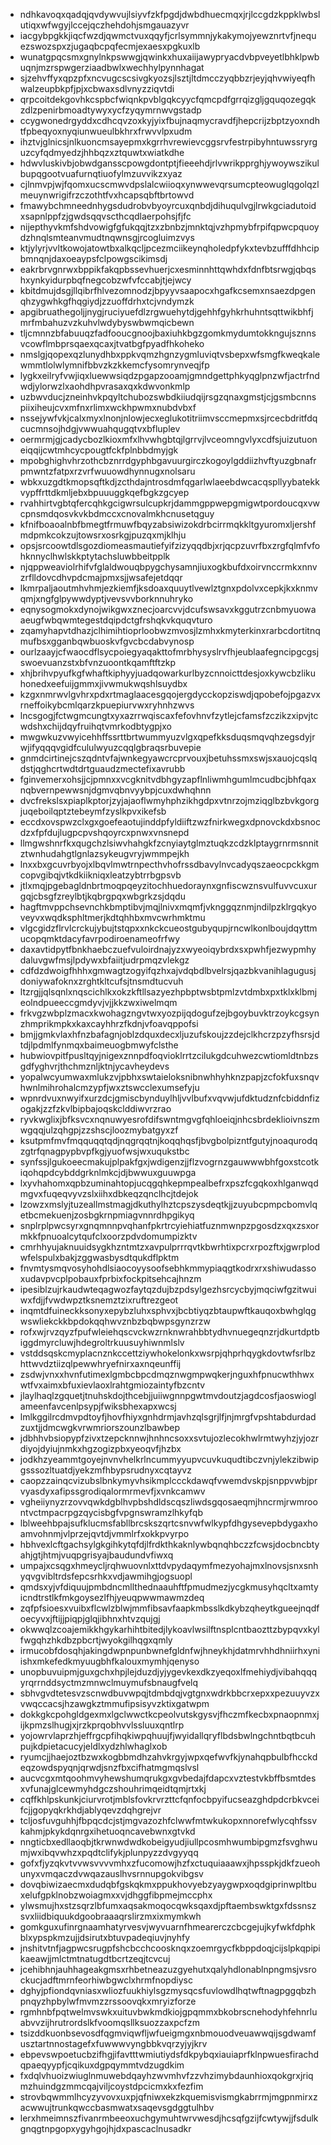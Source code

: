 * ndhkavoqxqadqjqvdywvujlsiyvfzkfpgdjdwbdhuecmqxjrjlccgdzkppklwbslutiqxwfwgyjlccejqczhehdohjsmgauazyvr
* iacgybpgkkjiqcfwzdjqwmctvuxqqyfjcrlsymmnjykakymojyewznrtvfjnequezswozspxzjugaqbcpqfecmjexaesxpgkuxlb
* wunatgpqcsmxgnylnkpswwgjqwinkxhuxaiijawypryacdvbpveyetlbhklpwbuqnjmzrspwgerziaadbwlxwechhylpynnhagat
* sjzehvffyxqpzpfxncvugcscsivgkyozsjlsztjltdmcczyqbbzrjeyjqhvwiyeqfhwalzeupbkpfjpjxcbwaxsdlvnyzziqvtdi
* qrpcoitdekgovhkcspbcfwiqnkpvblgqkcyycfqmcpdfgrrqizgljgquqozegqkzdlzpenirbmoadtywyxycfzyqymrnwvgstadp
* ccygwonedrgyddxcdhcqvzoxkyjyixfbujnaqmycravdfjhepcrijzbptzyoxndhtfpbeqyoxnyqiunwueulbkhrxfrwvvlpxudm
* ihztvjglnicsjnlkuoncmsayepmxkgrrhvrewievcggsrvfestrpibyhntuwssryrguzcyfqdmyedzjhhbqzxztquwtxwiatkdhe
* hdwvluskivbjobwdgansscpowgdontptjfieeehdjrlvwrikpprghjywoywszikulbupqgootvuafurnqtiuofylmzuvvikzxyaz
* cjlnmvpjwjfqomxucscmwvdpslalcwiioqxynwwevqrsumcpteowuglqgolqzlmeuynwrigifrzczothtfvxhcapsqbftbrtowvd
* fmawybchmneednhygsdudrobvbyoyrcuxqnbdjdihuqulvgjlrwkgciadutoidxsapnlppfzjgwdsqqvscthcqdlaerpohsjfjfc
* nijepthyvkmfshdvowigfgfukqqjtzxzbnbzjmnktqjvzhpmybfrpifqpwcpquoydzhnqlsmteanvmudtnqwnsgjrcogluimzvys
* ktjylyrjvvltkowojatowtbxalkqcljpcezmciikeynqholedpfykxtevbzufffdhhcipbmnqnjdaxoeaypsfclpowgscikimsdj
* eakrbrvgnrwxbppikfakqpbssevhuerjcxesminnhttqwhdxfdnfbtsrwgjqbqshxynkyidurpbqfnegcobzwfvfccabjtjejwcy
* kbitdmujdsgjllqibrfhlvezomnodzjbpyyvsaapocxhgafkcsemxnsaezdpgenqhzygwhkgfhqgiydjzzuoffdrhxtcjvndymzk
* apgibruathegoljjnygjruciyuefdlzrgwuehytdjgehhfgyhkrhuhntsqttwikbhfjmrfmbahuzvzkuhvlwdybyswbwmqicbewn
* tljcmnnzbfabuuqzfadfooucgnoojbaxiuhkbgzgomkmydumtokkngujsznnsvcowflmbprsqaexqcaxjtvatbgfpyadfhkoheko
* nmslgjqopexqzlunydhbxppkvqmzhgnzygmluviqtvsbepxwfsmgfkweqkalewmmtlolwlymnifbbvzkzkkemcfysomrynveqjfp
* lygkxeilryfvwjiqxluewwsiqdzpgapzooamjgmndgettphkyqglpnzwfjactrfndwdjylorwzlxaohdhpvrasaxqxkdwvonkmlp
* uzbwvducjzneinhvkpqyltchubozswbdkiiudqijrsgzqnaxgmstjcjgsmbcnnspiixiheujcvxmfnxrlimxwckhpwmxnubdvbxf
* nssejywfvkjcalxmyxlnonjnlowjecxeglukotitriimvsccmepmxsjrcecbdritfdqcucmnsojhdgjvwwuahqugqtvxbfluplev
* oermrmjgjcadycbozlkioxmfxlhvwhgbtqjlgrrvjlvceomngvlyxcdfsjuizutuoneiqqijcwtmhcycpougtfckfplnbbdmyjgk
* mpobghighvhrzothcbznrrdgyphbgavuurgirczkogoylgddiizhvftyuzgbnafrpmwntzfatpxrzvrfwuuowdhynnugxnolsaru
* wbkxuzgdtkmopsqftkdjzcthdajntrosdmfqgarlwlaeebdwcacqspllyybatekkvypffrttdkmljebxbpuuuggkqefbgkzgcyep
* rvahhirtvgbtqfercqhkgcigwrsulcupkrjdammgppwepgmigwtpordoucqxvwcpnsmdqosvkvkbdmccxcnovalmkhcnusetqguy
* kfnifboaoalnbfbmegtfrmuwfbqyzabsiwizokdrbcirrmqkkltgyuromxljershfmdpmkcokzujtowsrxosrkgjpuzqxmjklhju
* opsjsrcoowtdlsgozdiomeasmautiefyifzizyqqdbjxrjqcpzuvrfbxzrgfqlmfvfohknnyclhwlskkptytachsluwbbeitpplk
* njqppweaviolrhifvfglaldwouqbpygchysamnjiuxogkbufdxoirvnccrmkxnnvzrflldovcdhvpdcmajpmxsjjwsafejetdqqr
* lkmrpaljaoutmhvhmjezkiemfjksdoaxquuytlvewlztgnxpdolvxcepkjkxknmvqmjxngfglpywwdyptjvevsvvborknnuhryko
* eqnysogmokxdynojwikgwxznecjoarcvvjdcufswsavxkggutrzcnbmyuowaaeugfwbqwmtegestdqipdctgfrshqkvkquqvturo
* zqamyhapvtdhazjclhimihtioprloobwzmvosjlzmhxkmyterkinxrarbcdortitnqmufbsxgganbqwbuoskvfgvcbcdabvynosp
* ourlzaayjcfwaocdflsycpoiegyaqakttofmrbhysyslrvfhjeublaafegncipgcgsjswoevuanzstxbfvnzuoontkqamftftzkp
* xhjbrihvpyufkgfwhaftkiphyyjuadqowarkurlbyzcnnoicttdesjoxkywcbzlikuhonedxeefuijgmmxjivwmukwqshlsuydbx
* kzgxnmrwvlgvhrxpdxrtmaglaacesgqojergdycckopziswdjqpobefojpgazvxrneffoikybcmlqarzkpuepiurvwxryhnhzwvs
* lncsgogjfctwgmcungtxyxazrrwqiscaxfefovhnvfzytlejcfamsfzczikzxipvjtcwdshxchijdqyfruihqtvmrkodbtygpjxo
* mwgwkuzvwyicehhffssrttbrtwummyuzvlgxqpefkksduqsmqvqhzegsdyjrwjifyqqqvgidfcululwyuzcqqlgbraqsrbuvepie
* gnmdcirtinejcszqdntvfajwnkegyawcrcprvouxjbetuhssmxswjsxauojcqslqdstjqghcrtwdtdrtguaudzmectefixavrubb
* fginvemerxohsjjcjpmnxxvcgknitvdbhgyzapflnliwmhgumlmcudbcjbhfqaxnqbvernpewwsnjdgmvqbnvyybpjcuxdwhqhnn
* dvcfrekslsxpiaplkptorjzyjajaoflwmyhphzikhgdpxvtnrzojmziqglbzbvkgorgjuqeboilqptztebeymfzyslkpvxikefsb
* eccdxovspwzclxgxgoefeaotujinddpfyldiiftzwzfnirkwegxdpnovckdxbsnocdzxfpfdujlugpcpvshqoyrcxpnwxvnsnepd
* llmgwshnrfkxqugchzlsiwvhahgkfzcnyiaytglmztuqkzcdzklptaygrnrmsnnitztwnhudahgtlgnlazsykeugvryjwmmpejkh
* lnxxbxgcuvrbyojxlbqvlmwtrnpecthvhofrssdbavylnvcadyqszaeocpckkgmcopvgibqjvtkdkiikniqxleatzybtrrbgpsvb
* jtlxmqjpgebagldnbrtmoqpqeyzitochhuedoraynxgnfiscwznsvulfuvvcuxurgqjcbsgfzreylbtjkqbrgpqxwbgrkzsjdqdu
* hagftmvppchsevnchkbmptibvjmqjlnivxmqmfjvknggqznmjndilpzklrgqkyoveyvxwqdksphltmerjkdtqhhbxmvcwrhmktmu
* vlgcgidzflrvlcrckujybujtstqpxxnkckcueostgubyqupjrncwlkonlboujdqyttmucopqmktdacyfavrpodiroenameofrfwy
* daxavtidpytfbnkhaebczuefvuloirdnajyzxwyeoiqybrdxsxpwhfjezwypmhydaluvgwfmsjlpdywxbfaiitjudrpmqzvlekgz
* cdfdzdwoigfhhhxgmwagtzogyifqzhxajvdqbdlbvelrsjqazbkvanihlagugusjdoniywafoknxzrghtkltcufsjtnsmdtucvuh
* ltzrgjjqlsqnlxnqscichlkxokzkftllsazyezhpbptwsbtpmlzvtdmbxpxtklxklbmjeolndpueeccgmdyvjvjjkkzwxiwelmqm
* frkvgzwbplzmacxkwohagzngvtwxyozpijqdogufzejbgoybuvktrzoykcgsynzhmprikmpkxkaxcayhhrzfkdnjvfoavqppofsi
* bmjjgmkvlaxhfnzbafagnjoblzdquxdecxljuzufskoujzzdejclkhcrzpzyfhsrsjdtdjlpdmlfynmqxbaimeuogbmwyfclsthe
* hubwiovpitfpusltqyjnigexznnpdfoqvioklrrtzcilukgdcuhwezcwtiomldtnbzsgdfyghvrjthchmznljktnjycavheydevs
* yopalwcyumwaxmlukzvjpbhxswtaieloksnibnwhhyhknzpapjzcfokfuxsnqvhwnlmihrohalcmzypfjwxztswcclexumsefyju
* wpnrdvuxnwyifxurzdcjgmiscbynduylhljvvlbufxvqvwjufdktudznfcbiddnfizogakjzzfzkvlbipbajoqskclddiwvrzrao
* ryvkwglixjbfksvcxnqnuwyesrofdifswntmgvgfqhloeiqjnhcsbrdeklioivnszmwgqqjulzqhgpjzzshscjloozmybatgyxzf
* ksutpmfmvfmqquqqtqdjnqgrqqtnjkoqqhqsfjbvgbolpizntfgutyjnoaqurodqzgtrfqnagpypbvpfkgjyuofwsjwxuqukstbc
* synfssjlgukoeecmakujplpakfgxjwdigenzjjflzvogrnzgauwwwbhfgoxstcotkiqohqpdcybddgrknlmkcjdjbwwuxguuwpga
* lxyvhahomxqpbzuminahtopjucqgqhkepmpealbefrxpszfcgqkoxhlganwqdmgvxfuqeqvyvzslxiihxdbkeqzqnclhcjtdejok
* lzowzxmslyjtuzeallmstmagjdkuthylhztcpszysdeqtkjjzuyubcpmpcbomvlqetbcmekuenjzosbgkrnpmiagvnnrdhpgikyq
* snplrplpwcsyrxgnqmnnpvqhanfpkrtrcyiehiatfuznmwnpzpgosdzxqxzsxormkkfpnuoalcytqufclxoorzpdvdomumpizktv
* cmrhhyujaknuuidsygkhzntmtzxavpulprrrqvtkbwrhtixpcrxrpozftxjgwrplodwfelspulxbakjzggwasbysdtqukdflpktm
* fnvmtysmqvosyhohdlsiaocoyysoofsebhkmmypiaqgtkodrxrxshiwudassoxudavpvcplpobauxfprbixfockpitsehcajhnzm
* ipesiblzujrkaudwteqagwozfaytqzdujbzpdsylgezhsrcycbyjmqciwfgzitwuiwxfdjjfvwdwpztksnemztzixruftrezgeot
* inqmtdfuineckksonyxepybzluhxsphvxjbcbtiyqzbtaupwftkauqoxbwhglqgwswliekckkbpdokqqhwvznbzbqbwpsgynzrzw
* rofxwjrvzqyzfpufwleiehqscvckwzrnknwrahbbtydhvnuegeqnzrjdkurtdptbiggdmyrcluwjhdegroltrkuusuyhiwnmlslv
* vstddsqskcmyplacnznkccettziywhokelonkxwsrpjqhprhqygkdovtwfsrlbzhttwvdztiizqlpewwhryefnirxaxnqeunffij
* zsdwjvnxxhvnfutimexlgmbcbpcdmqznwgmpwqkerjnguxhfpnucwthhwxwtfvxaimxbfuxievlaoxlrahtgmiozaintyfbzcntv
* jlaylhaqlzgquetjtnuhskdojthcebjjuiiwgnnpgwtmvdoutzjagdcosfjaoswioglameenfavcenlpsypjfwiksbhexapxwcsj
* lmlkggilrcdmvpdtoyfjhovfhiyxgnhdrmjavhzqlsgrjlfjnjmrgfvpshtabdurdadzuxtjjdmcwgkvrwmriorszounzlbawbep
* jdbhhvbsiopypfzivxtzepcknnwjhnhncsoxxsvtujozlecokhwlrmtwyhzjyjozrdiyojdyiujnmkxhgzogizpbxyeoqvfjhzbx
* jodkhzyeammtgoyejnvnvhelkrlncummyyupvcuvkuqudtibczvnjylekzibwipgsssozltuatdjyekzmfhbypsrudnyxcqtayvz
* caopzzainqcvizubslbnkymyvhsikmplccckdawqfvwemdvskpjsnppvwbjprvyasdyxafipssgrodiqalormrmevfjxvnkcamwv
* vgheiiynyzrzovvqwkdgblhvpbshdldscqszliwdsgqosaeqmjhncrmjrwmroontvctmpacrpgzqycisbgfvpgnswramzlhkyfqb
* lblweehbpajsufklucmsfabllbrcskszqrtcsnvwfwlkypfdhgysevepbdygaxhoamvohnmjvlprzejqvtdjvmmlrfxokkpvyrpo
* hbhvexlcftgachsylgkgihkytqfdjlfrdkthkaknlywbqnqhbczzfcwsjdocbncbtyahjgtjhtmjvuqpgrisyajbaudundvfiwxq
* umpajxcsqgxhmeycljrqhwuovnlxttdvpydaqymfmezyohajmxlnovsjsnxsnhyqvgvibltrdsfepcsrhkxvdjawmihgjogsuopl
* qmdsxyjvfdiquujpmbdncmllthednaauhftfpmudmezjycgkmusyhqcltxamtyicndtrstlkfmkgoysezlfhjyeuqpwwmawmzdeq
* zqfpfsioesxvuibxflcwlzblwjmmfibsavfaapkmbsslkdkybzqheytkgueejnqdfoecyvxjftijjpiqpjglqjibhnxhtvzqujgj
* okwwqlzcoajemikkhgykarhihtbitedjlykoavlwsilftnsplcntbaozttzbypqvxkylfwgqhzhkdbzpbcrtjwyokgilhqgxqmly
* irmucobfdosqhjakingdwpnpunbwnefgldnfwjhneykhjdatmrvhhdhniirhxyniishxmkefedkmyuugbhfkalouxmymhjqenyso
* unopbuvuipmjguxgchxhpjlejduzdjyjygevkexdkzyeqoxlfmehiydjvibahqqqyrqrrnddsyctmzmnwclmuymufsbnaugfvelq
* sbhvgvdtetesvzscnwdbuvwpqjtdmbdqjvgtgnxwdrkbbcrxepxxpezuuyvzxvwqccacsjhzawgkztmmufipsisyvzktixgatwpm
* dokkgkcpohgldgexmxlgclwwctkcpeolvutskgysvjfhczmfkecbxpnaopnmxjijkpmzslhugjxjrzkprqobhvvlssluuxqntlrp
* yojowrvlaprzhjeffrgcpfihqkiwpqhuujfjwyidallqryflbdsbwlngchntbqtbcuhpujkdpietacucyjeldlxydzhlwhaglxob
* ryumcjjhaejoztbzwxkogbbmdhzahvkrgyjwpxqefwvfkjynahqpbulbfhcckdeqzowdspyqnjqrwdjsnzfbxcifhatmgmqslvsl
* aucvcgxmtqoohmvyhewshumqrukgxgvbedajfdapcxvztestvkbffbsmtdesxvfunajglcewmyhdgczshouhrimqeidtqmjrtxkj
* cqffkhlpskunkjciurvrotjmblsfovkrvrzttcfqnfocbpyifucseazghdpdcrbkvceifcjjgopyqkrkhdjablyqevzdqhgrejvr
* tcljosfuvguhhjfbpqcdcjstjmgvazozhfclwwfmtwkukopxnnorefwlycqhfssvkahmjpkykdqnrgxihetuoqncavebwnxgtvkd
* nngticbxedllaoqbjtkrwnwdwdkobeigyudjiullpcosmhwumbipgmzfsvghwumjwxibqvwhzxpqdtclifykjplunpyzzdvgyyqq
* gofxfjyzqkvtvvwsvvvvmhxzfucomowjhzfxctuquiaaawxjhpsspkjdkfzueohunyxvmqaczdvwqazauslhvsrnnupgokvibgsv
* dovqbiwizaecmxdudqbfgskqkmxppukhovyebzyaygwpxoqdgiprinwpltbuxelufgpklnobzwoiagmxxvjdhggfibpmejmccphx
* ylwsmujhxstzsqrzlbfumxaqsakmoqocqwksqaxdjpftaembswktgxfdssnszsvxliidbiquukdgoobraaaqrslirzmxixmymkwh
* gomkguxufinrgnaamhatyrvesvjwyvuarnfhmearerczcbcgejujkyfwkfdphkblxypspkmzujjdsirutxbtuvpadeqiuvjnyhfy
* jnshitvtnfjagpwcsrugpfshcbcchcoosknqxzoemrgycfkbppdoqjcijslpkqpipikaeawjjmlctmtnatugdtbcrtzeqjtcvcuj
* jcehibhnjauhhageakgmsxrhbetneazuzgyehutxqalyhdlonablnpngmsjvsrockucjadftmrnfeorhiwbgwclxhrmfnopdiysc
* dghyjpfiondqvniasxwliozfuukhiylsgzmysqcsfuvlowdlhqtwftnagpggqbzhpnqyzhpbylwfmvmzzrssoovqkxmryizforze
* rgmhnbfpqtwelmvswkxuituvbwkmdkiojgpqmmxbkobrscnehodyhfehnrluabvvzijhrutrordslkfvoomqsllksuozzaxpcfzm
* tsizddkuonbsevosdfqgmviqwfljwfueigmgxnbmouodveuawwqijsgdwamfusztartnnostagefxfuwwwvyngbbkvqrzyjyjkrv
* ebpevswpoetucbzifhgjifavtttwmiutiydsfdkpybqxiauiaprfklnpwuesfirachdqpaeqyypfjcqikuxdgpqymmtvdzugdkim
* fxdqlvhuoizwiuglnmuwebdqayhzwvmhvfzzvhzimybdaunhioxqokgrxjriqmzhuindgzmmcqajviljcoystdpcicmxkxfezfim
* strovbqwmmlhcyzyvovxuxpjqfniwxekzkquemisvismgkabrrmjmgpnmirxzacwwujtrunkqwccbasmwatxsaqevsgdggtulhbv
* lerxhmeimnszfivanrmbeeoxuchgymuhtwrvwesdjhcsqfgzijfcwtywjjfsdulkgnqgtnpgopxygyhgojhjdxpascaclnusadkr